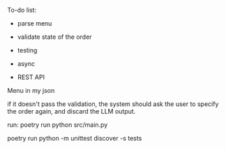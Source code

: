 To-do list:

- parse menu 
- validate state of the order
- testing 

- async
- REST API 

Menu in my json 

if it doesn't pass the validation, the system should ask the user to specify the order again, and discard the LLM output.

run:
poetry run python src/main.py

poetry run python -m unittest discover -s tests
